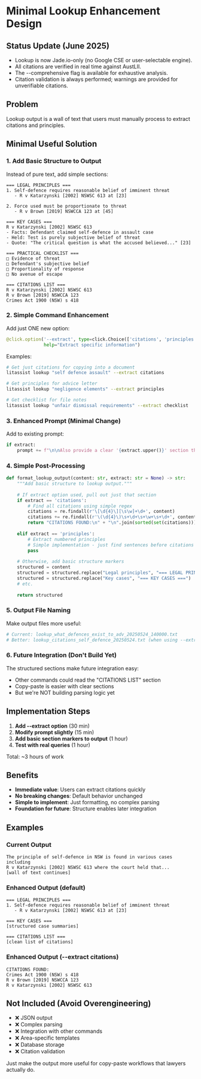 # Minimal Lookup Enhancement Design

## Status Update (June 2025)

- Lookup is now Jade.io-only (no Google CSE or user-selectable engine).
- All citations are verified in real time against AustLII.
- The --comprehensive flag is available for exhaustive analysis.
- Citation validation is always performed; warnings are provided for unverifiable citations.

## Problem
Lookup output is a wall of text that users must manually process to extract citations and principles.

## Minimal Useful Solution

### 1. Add Basic Structure to Output

Instead of pure text, add simple sections:

```
=== LEGAL PRINCIPLES ===
1. Self-defence requires reasonable belief of imminent threat
   - R v Katarzynski [2002] NSWSC 613 at [23]

2. Force used must be proportionate to threat
   - R v Brown [2019] NSWCCA 123 at [45]

=== KEY CASES ===
R v Katarzynski [2002] NSWSC 613
- Facts: Defendant claimed self-defence in assault case
- Held: Test is purely subjective belief of threat
- Quote: "The critical question is what the accused believed..." [23]

=== PRACTICAL CHECKLIST ===
□ Evidence of threat
□ Defendant's subjective belief
□ Proportionality of response
□ No avenue of escape

=== CITATIONS LIST ===
R v Katarzynski [2002] NSWSC 613
R v Brown [2019] NSWCCA 123
Crimes Act 1900 (NSW) s 418
```

### 2. Simple Command Enhancement

Add just ONE new option:

```python
@click.option('--extract', type=click.Choice(['citations', 'principles', 'checklist']), 
              help="Extract specific information")
```

Examples:
```bash
# Get just citations for copying into a document
litassist lookup "self defence assault" --extract citations

# Get principles for advice letter
litassist lookup "negligence elements" --extract principles  

# Get checklist for file notes
litassist lookup "unfair dismissal requirements" --extract checklist
```

### 3. Enhanced Prompt (Minimal Change)

Add to existing prompt:

```python
if extract:
    prompt += f"\n\nAlso provide a clear '{extract.upper()}' section that lists just the {extract} in a format easy to copy and use."
```

### 4. Simple Post-Processing

```python
def format_lookup_output(content: str, extract: str = None) -> str:
    """Add basic structure to lookup output."""
    
    # If extract option used, pull out just that section
    if extract == 'citations':
        # Find all citations using simple regex
        citations = re.findall(r'\[\d{4}\][\s\w]+\d+', content)
        citations += re.findall(r'\(\d{4}\)\s+\d+\s+\w+\s+\d+', content)
        return "CITATIONS FOUND:\n" + "\n".join(sorted(set(citations)))
    
    elif extract == 'principles':
        # Extract numbered principles
        # Simple implementation - just find sentences before citations
        pass
        
    # Otherwise, add basic structure markers
    structured = content
    structured = structured.replace("Legal principles", "=== LEGAL PRINCIPLES ===")
    structured = structured.replace("Key cases", "=== KEY CASES ===")
    # etc.
    
    return structured
```

### 5. Output File Naming

Make output files more useful:

```python
# Current: lookup_what_defences_exist_to_adv_20250524_140000.txt
# Better: lookup_citations_self_defence_20250524.txt (when using --extract)
```

### 6. Future Integration (Don't Build Yet)

The structured sections make future integration easy:
- Other commands could read the "CITATIONS LIST" section
- Copy-paste is easier with clear sections
- But we're NOT building parsing logic yet

## Implementation Steps

1. **Add --extract option** (30 min)
2. **Modify prompt slightly** (15 min)
3. **Add basic section markers to output** (1 hour)
4. **Test with real queries** (1 hour)

Total: ~3 hours of work

## Benefits

- **Immediate value**: Users can extract citations quickly
- **No breaking changes**: Default behavior unchanged  
- **Simple to implement**: Just formatting, no complex parsing
- **Foundation for future**: Structure enables later integration

## Examples

### Current Output
```
The principle of self-defence in NSW is found in various cases including 
R v Katarzynski [2002] NSWSC 613 where the court held that...
[wall of text continues]
```

### Enhanced Output (default)
```
=== LEGAL PRINCIPLES ===
1. Self-defence requires reasonable belief of imminent threat
   - R v Katarzynski [2002] NSWSC 613 at [23]

=== KEY CASES ===
[structured case summaries]

=== CITATIONS LIST ===
[clean list of citations]
```

### Enhanced Output (--extract citations)
```
CITATIONS FOUND:
Crimes Act 1900 (NSW) s 418
R v Brown [2019] NSWCCA 123  
R v Katarzynski [2002] NSWSC 613
```

## Not Included (Avoid Overengineering)

- ❌ JSON output
- ❌ Complex parsing
- ❌ Integration with other commands
- ❌ Area-specific templates
- ❌ Database storage
- ❌ Citation validation

Just make the output more useful for copy-paste workflows that lawyers actually do.
